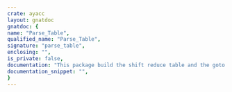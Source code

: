```yaml
---
crate: ayacc
layout: gnatdoc
gnatdoc: {
name: "Parse_Table",
qualified_name: "Parse_Table",
signature: "parse_table",
enclosing: "",
is_private: false,
documentation: "This package build the shift reduce table and the goto table and\nwrites it to the shift_reduce_file, and goto_file. If the verbose option\nis set, the states generated and their coresponding actions are written\nto the verobose_file.\nThe parse table produced is an LALR(1) parse table.\nThe number of conflicts resulting from the grammar\ncan be determinied by calling the funciton REDUCE_REDUCE_CONFLICTS and\nSHIFT_REDUCE_CONFLICTS, after calling MAKE_PARSE_TABLE.",
documentation_snippet: "",
}
---
```

